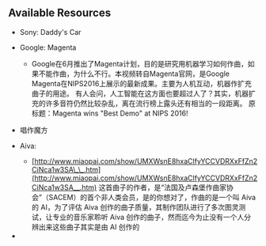 ## Available Resources

* Sony: Daddy's Car
* Google:  Magenta
  * Google在6月推出了Magenta计划，目的是研究用机器学习如何作曲，如果不能作曲，为什么不行。本视频转自Magenta官网，是Google Magenta在NIPS2016上展示的最新成果。主要为人机互动，机器作扩充曲子的用途。 有人会问，人工智能在这方面也要超过人了？其实，机器扩充的许多音符仍然比较杂乱，离在流行榜上露头还有相当的一段距离。 原标题：Magenta wins "Best Demo" at NIPS 2016!
* 唱作魔方

* Aiva:

  * [http://www.miaopai.com/show/UMXWsnE8hxaClfyYCCVDRXxFfZn2CiNca1w3SA\_\_.htm](http://www.miaopai.com/show/UMXWsnE8hxaClfyYCCVDRXxFfZn2CiNca1w3SA__.htm) 这首曲子的作者，是“法国及卢森堡作曲家协会”（SACEM）的首个非人类会员，是的你想对了，作曲的是一个叫 Aiva 的 AI，为了评估 Aiva 创作的曲子质量，其制作团队进行了多次图灵测试，让专业的音乐家聆听 Aiva 创作的曲子，然而迄今为止没有一个人分辨出来这些曲子其实是由 AI 创作的

* 


